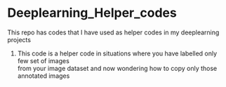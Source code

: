 # Deeplearning_Helper_codes
This repo has codes that I have used as helper codes in my deeplearning projects


1. This code is a helper code in situations where you have labelled only few set of images\
from your image dataset and now wondering how to copy only those annotated images
